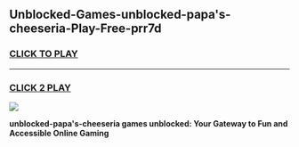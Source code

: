 
## Unblocked-Games-unblocked-papa's-cheeseria-Play-Free-prr7d
<h3>
<a href="https://premium76.site?title=unblocked-papa's-cheeseria&ref=18A1">CLICK TO PLAY</a></h3>
<hr>

<h3>
<a href="https://premium76.site?title=unblocked-papa's-cheeseria&ref=18A1">CLICK 2 PLAY</a>
  
</h3>

<a href="https://premium76.site?title=unblocked-papa's-cheeseria&ref=18A1"><img src="https://clearcache.store/games.png"></a>


**unblocked-papa's-cheeseria games unblocked: Your Gateway to Fun and Accessible Online Gaming**
